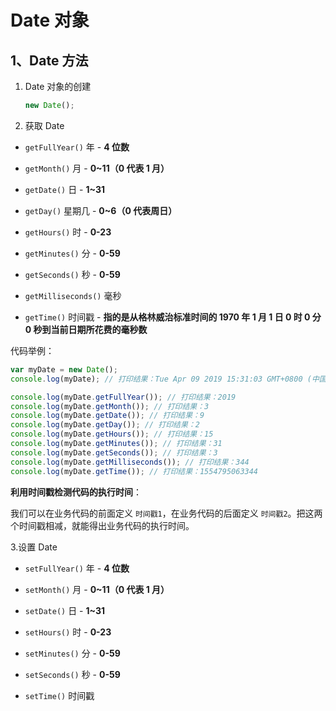 # Date 对象

## 1、Date 方法

1. Date 对象的创建

   ```js
   new Date();
   ```

2. 获取 Date

- `getFullYear()` 年 - **4 位数**

- `getMonth()` 月 - **0~11（0 代表 1 月）**

- `getDate()` 日 - **1~31**

- `getDay()` 星期几 - **0~6（0 代表周日）**

- `getHours()` 时 - **0-23**

- `getMinutes()` 分 - **0-59**

- `getSeconds()` 秒 - **0-59**

- `getMilliseconds()` 毫秒

- `getTime()` 时间戳 - **指的是从格林威治标准时间的 1970 年 1 月 1 日 0 时 0 分 0 秒到当前日期所花费的毫秒数**

代码举例：

```js
var myDate = new Date();
console.log(myDate); // 打印结果：Tue Apr 09 2019 15:31:03 GMT+0800 (中国标准时间)

console.log(myDate.getFullYear()); // 打印结果：2019
console.log(myDate.getMonth()); // 打印结果：3
console.log(myDate.getDate()); // 打印结果：9
console.log(myDate.getDay()); // 打印结果：2
console.log(myDate.getHours()); // 打印结果：15
console.log(myDate.getMinutes()); // 打印结果：31
console.log(myDate.getSeconds()); // 打印结果：3
console.log(myDate.getMilliseconds()); // 打印结果：344
console.log(myDate.getTime()); // 打印结果：1554795063344
```

**利用时间戳检测代码的执行时间**：

我们可以在业务代码的前面定义 `时间戳1`，在业务代码的后面定义 `时间戳2`。把这两个时间戳相减，就能得出业务代码的执行时间。

3.设置 Date

- `setFullYear()` 年 - **4 位数**

- `setMonth()` 月 - **0~11（0 代表 1 月）**

- `setDate()` 日 - **1~31**

- `setHours()` 时 - **0-23**

- `setMinutes()` 分 - **0-59**

- `setSeconds()` 秒 - **0-59**

- `setTime()` 时间戳
